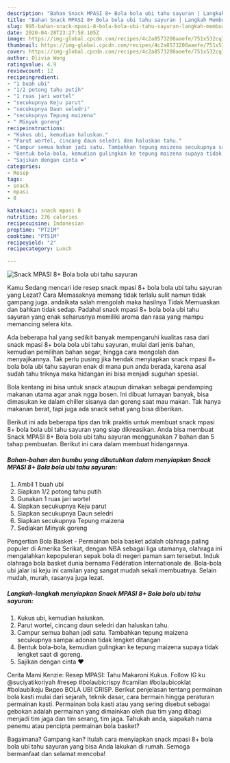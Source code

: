 ```yaml
---
description: "Bahan Snack MPASI 8+ Bola bola ubi tahu sayuran | Langkah Membuat Snack MPASI 8+ Bola bola ubi tahu sayuran Yang Enak dan Simpel"
title: "Bahan Snack MPASI 8+ Bola bola ubi tahu sayuran | Langkah Membuat Snack MPASI 8+ Bola bola ubi tahu sayuran Yang Enak dan Simpel"
slug: 995-bahan-snack-mpasi-8-bola-bola-ubi-tahu-sayuran-langkah-membuat-snack-mpasi-8-bola-bola-ubi-tahu-sayuran-yang-enak-dan-simpel
date: 2020-04-28T23:27:58.105Z
image: https://img-global.cpcdn.com/recipes/4c2a8573208aaefe/751x532cq70/snack-mpasi-8-bola-bola-ubi-tahu-sayuran-foto-resep-utama.jpg
thumbnail: https://img-global.cpcdn.com/recipes/4c2a8573208aaefe/751x532cq70/snack-mpasi-8-bola-bola-ubi-tahu-sayuran-foto-resep-utama.jpg
cover: https://img-global.cpcdn.com/recipes/4c2a8573208aaefe/751x532cq70/snack-mpasi-8-bola-bola-ubi-tahu-sayuran-foto-resep-utama.jpg
author: Olivia Wong
ratingvalue: 4.9
reviewcount: 12
recipeingredient:
- "1 buah ubi"
- "1/2 potong tahu putih"
- "1 ruas jari wortel"
- "secukupnya Keju parut"
- "secukupnya Daun seledri"
- "secukupnya Tepung maizena"
- " Minyak goreng"
recipeinstructions:
- "Kukus ubi, kemudian haluskan."
- "Parut wortel, cincang daun seledri dan haluskan tahu."
- "Campur semua bahan jadi satu. Tambahkan tepung maizena secukupnya sampai adonan tidak lengket ditangan"
- "Bentuk bola-bola, kemudian gulingkan ke tepung maizena supaya tidak lengket saat di goreng."
- "Sajikan dengan cinta ❤"
categories:
- Resep
tags:
- snack
- mpasi
- 8

katakunci: snack mpasi 8 
nutrition: 276 calories
recipecuisine: Indonesian
preptime: "PT21M"
cooktime: "PT51M"
recipeyield: "2"
recipecategory: Lunch

---
```



![Snack MPASI 8+ Bola bola ubi tahu sayuran](https://img-global.cpcdn.com/recipes/4c2a8573208aaefe/751x532cq70/snack-mpasi-8-bola-bola-ubi-tahu-sayuran-foto-resep-utama.jpg)

Kamu Sedang mencari ide resep snack mpasi 8+ bola bola ubi tahu sayuran yang Lezat? Cara Memasaknya memang tidak terlalu sulit namun tidak gampang juga. andaikata salah mengolah maka hasilnya Tidak Memuaskan dan bahkan tidak sedap. Padahal snack mpasi 8+ bola bola ubi tahu sayuran yang enak seharusnya memiliki aroma dan rasa yang mampu memancing selera kita.

Ada beberapa hal yang sedikit banyak mempengaruhi kualitas rasa dari snack mpasi 8+ bola bola ubi tahu sayuran, mulai dari jenis bahan, kemudian pemilihan bahan segar, hingga cara mengolah dan menyajikannya. Tak perlu pusing jika hendak menyiapkan snack mpasi 8+ bola bola ubi tahu sayuran enak di mana pun anda berada, karena asal sudah tahu triknya maka hidangan ini bisa menjadi suguhan spesial.

Bola kentang ini bisa untuk snack ataupun dimakan sebagai pendamping makanan utama agar anak ngga bosen. Ini dibuat lumayan banyak, bisa dimasukan ke dalam chiller sisanya dan goreng saat mau makan. Tak hanya makanan berat, tapi juga ada snack sehat yang bisa diberikan.


Berikut ini ada beberapa tips dan trik praktis untuk membuat snack mpasi 8+ bola bola ubi tahu sayuran yang siap dikreasikan. Anda bisa membuat Snack MPASI 8+ Bola bola ubi tahu sayuran menggunakan 7 bahan dan 5 tahap pembuatan. Berikut ini cara dalam membuat hidangannya.

<!--inarticleads1-->

##### Bahan-bahan dan bumbu yang dibutuhkan dalam menyiapkan Snack MPASI 8+ Bola bola ubi tahu sayuran:

1. Ambil 1 buah ubi
1. Siapkan 1/2 potong tahu putih
1. Gunakan 1 ruas jari wortel
1. Siapkan secukupnya Keju parut
1. Siapkan secukupnya Daun seledri
1. Siapkan secukupnya Tepung maizena
1. Sediakan  Minyak goreng


Pengertian Bola Basket - Permainan bola basket adalah olahraga paling populer di Amerika Serikat, dengan NBA sebagai liga utamanya, olahraga ini mengalahkan kepopuleran sepak bola di negeri paman sam tersebut. Induk olahraga bola basket dunia bernama Fédération Internationale de. Bola-bola ubi jalar isi keju ini camilan yang sangat mudah sekali membuatnya. Selain mudah, murah, rasanya juga lezat. 

<!--inarticleads2-->

##### Langkah-langkah menyiapkan Snack MPASI 8+ Bola bola ubi tahu sayuran:

1. Kukus ubi, kemudian haluskan.
1. Parut wortel, cincang daun seledri dan haluskan tahu.
1. Campur semua bahan jadi satu. Tambahkan tepung maizena secukupnya sampai adonan tidak lengket ditangan
1. Bentuk bola-bola, kemudian gulingkan ke tepung maizena supaya tidak lengket saat di goreng.
1. Sajikan dengan cinta ❤


Cerita Mami Kenzie: Resep MPASI: Tahu Makaroni Kukus. Follow IG ku @suciyatikoriyah #resep #bolaubicrispy #camilan #bolaubicoklat #bolaubikeju Видео BOLA UBI CRISP. Berikut penjelasan tentang permainan bola kasti mulai dari sejarah, teknik dasar, cara bermain hingga peraturan permainan kasti. Permainan bola kasti atau yang sering disebut sebagai gebokan adalah permainan yang dimainkan oleh dua tim yang dibagi menjadi tim jaga dan tim serang, tim jaga. Tahukah anda, siapakah nama penemu atau pencipta permainan bola basket? 

Bagaimana? Gampang kan? Itulah cara menyiapkan snack mpasi 8+ bola bola ubi tahu sayuran yang bisa Anda lakukan di rumah. Semoga bermanfaat dan selamat mencoba!
